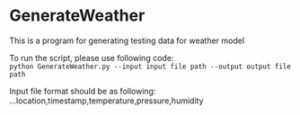 # GenerateWeather
This is a program for generating testing data for weather model

To run the script, please use following code:</br>
  `python GenerateWeather.py --input input file path --output output file path`

Input file format should be as following:
...location,timestamp,temperature,pressure,humidity
